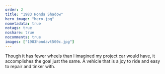 ```yaml
---
order: 2
title: "1983 Honda Shadow"
hero_image: "hero.jpg"
nometadata: true
notags: true
noshare: true
nocomments: true
images: ["1983hondavt500c.jpg"]
---
```


Though it has fewer wheels than I imagined my project car would have, it accomplishes the goal just the same. A vehicle that is a joy to ride and easy to repair and tinker with.

